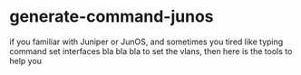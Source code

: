 # generate-command-junos
if you familiar with Juniper or JunOS, and sometimes you tired like typing command set interfaces bla bla bla to set the vlans, then here is the tools to help you
